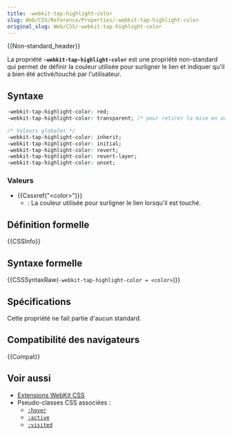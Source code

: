 ```yaml
---
title: -webkit-tap-highlight-color
slug: Web/CSS/Reference/Properties/-webkit-tap-highlight-color
original_slug: Web/CSS/-webkit-tap-highlight-color
---
```


{{Non-standard_header}}

La propriété **`-webkit-tap-highlight-color`** est une propriété non-standard qui permet de définir la couleur utilisée pour surligner le lien et indiquer qu'il a bien été activé/touché par l'utilisateur.

## Syntaxe

```css
-webkit-tap-highlight-color: red;
-webkit-tap-highlight-color: transparent; /* pour retirer la mise en avant */

/* Valeurs globales */
-webkit-tap-highlight-color: inherit;
-webkit-tap-highlight-color: initial;
-webkit-tap-highlight-color: revert;
-webkit-tap-highlight-color: revert-layer;
-webkit-tap-highlight-color: unset;
```

### Valeurs

- {{Cssxref("&lt;color&gt;")}}
  - : La couleur utilisée pour surligner le lien lorsqu'il est touché.

## Définition formelle

{{CSSInfo}}

## Syntaxe formelle

{{CSSSyntaxRaw(`-webkit-tap-highlight-color = <color>`)}}

## Spécifications

Cette propriété ne fait partie d'aucun standard.

## Compatibilité des navigateurs

{{Compat}}

## Voir aussi

- [Extensions WebKit CSS](/fr/docs/Web/CSS/Reference/Webkit_extensions)
- Pseudo-classes CSS associées&nbsp;:
  - [`:hover`](/fr/docs/Web/CSS/:hover)
  - [`:active`](/fr/docs/Web/CSS/:active)
  - [`:visited`](/fr/docs/Web/CSS/:visited)

